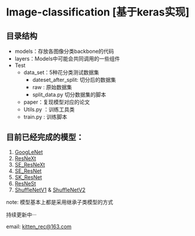 # Image-classification [基于keras实现]
 
## 目录结构
- models：存放各图像分类backbone的代码
- layers：Models中可能会共同调用的一些组件
- Test
  - data_set：5种花分类测试数据集
    - dateset_after_split: 切分后的数据集
    - raw : 原始数据集
    - split_data.py 切分数据集的脚本
  - paper：复现模型对应的论文
  - Utils.py ：训练工具类
  - train.py : 训练脚本


## 目前已经完成的模型：

1. [GoogLeNet](https://github.com/Kitten-Rec/Image-classification/blob/master/Models/GoogLeNet/GoogLeNet.py)
2. [ResNeXt](https://github.com/Kitten-Rec/Image-classification/blob/master/Models/ResNeXt/resnext.py)
3. [SE_ResNeXt](https://github.com/Kitten-Rec/Image-classification/blob/master/Models/SE_ResNeXt/SE_ResNeXt.py)
4. [SE_ResNet](https://github.com/Kitten-Rec/Image-classification/blob/master/Models/SE_ResNet/SE_ResNet.py)
5. [SK_ResNet](https://github.com/Kitten-Rec/Image-classification/tree/master/Models/SK_ResNet)
6. [ResNeSt](https://github.com/Kitten-Rec/Image-classification/blob/master/Models/ResNeSt/ResNeSt.py)
7. [ShuffleNetV1](https://github.com/Kitten-Rec/Image-classification/blob/master/Models/ShuffleNet/ShuffleNetV1.py) & [ShuffleNetV2](https://github.com/Kitten-Rec/Image-classification/blob/master/Models/ShuffleNet/ShuffleNetV2.py)

note: 模型基本上都是采用继承子类模型的方式

持续更新中···

email: kitten_rec@163.com
